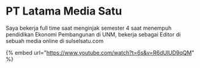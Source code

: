 # PT Latama Media Satu

Saya bekerja full time saat menginjak semester 4 saat menempuh pendidikan Ekonomi Pembangunan di UNM, bekerja sebagai Editor di sebuah media online di sulselsatu.com&#x20;

{% embed url="https://www.youtube.com/watch?t=6s&v=R6dUlUD9qQM" %}

